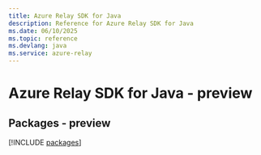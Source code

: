 ```yaml
---
title: Azure Relay SDK for Java
description: Reference for Azure Relay SDK for Java
ms.date: 06/10/2025
ms.topic: reference
ms.devlang: java
ms.service: azure-relay
---
```

# Azure Relay SDK for Java - preview
## Packages - preview
[!INCLUDE [packages](relay-index.md)]